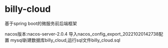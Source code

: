 # billy-cloud
基于spring boot的微服务前后端框架

nacos版本:nacos-server-2.0.4
导入nacos_config_export_20221020142738配置
mysql新建数据库billy_cloud,运行sql文件billy_cloud.sql
